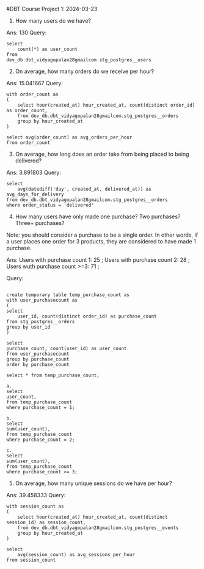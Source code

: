 #DBT Course Project 1: 2024-03-23

1. How many users do we have?

Ans: 130
Query: 
```
select 
    count(*) as user_count
from 
dev_db.dbt_vidyagopalan28gmailcom.stg_postgres__users
```

2. On average, how many orders do we receive per hour?

Ans: 15.041667
Query:
```
with order_count as 
(
    select hour(created_at) hour_created_at, count(distinct order_id) as order_count, 
    from dev_db.dbt_vidyagopalan28gmailcom.stg_postgres__orders
    group by hour_created_at
)

select avg(order_count) as avg_orders_per_hour
from order_count
```

3. On average, how long does an order take from being placed to being delivered?

Ans: 3.891803
Query:
```
select 
    avg(datediff('day', created_at, delivered_at)) as avg_days_for_delivery 
from dev_db.dbt_vidyagopalan28gmailcom.stg_postgres__orders 
where order_status = 'delivered'
```

4. How many users have only made one purchase? Two purchases? Three+ purchases?

Note: you should consider a purchase to be a single order. In other words, if a user places one order for 3 products, they are considered to have made 1 purchase.


Ans: 
    Users with purchase count 1: 25 ;
    Users with purchase count 2: 28 ;
    Users wuth purchase count >=3: 71 ;

Query:
```

create temporary table temp_purchase_count as 
with user_purchasecount as 
(
select 
    user_id, count(distinct order_id) as purchase_count
from stg_postgres__orders
group by user_id
)

select 
purchase_count, count(user_id) as user_count
from user_purchasecount
group by purchase_count
order by purchase_count

select * from temp_purchase_count;

a.
select 
user_count,
from temp_purchase_count
where purchase_count = 1;

b.
select 
sum(user_count),
from temp_purchase_count
where purchase_count = 2;

c. 
select 
sum(user_count),
from temp_purchase_count
where purchase_count >= 3;

```
5. On average, how many unique sessions do we have per hour?

Ans: 39.458333
Query:
```
with session_count as 
(
    select hour(created_at) hour_created_at, count(distinct session_id) as session_count, 
    from dev_db.dbt_vidyagopalan28gmailcom.stg_postgres__events
    group by hour_created_at
)

select 
    avg(session_count) as avg_sessions_per_hour
from session_count
```